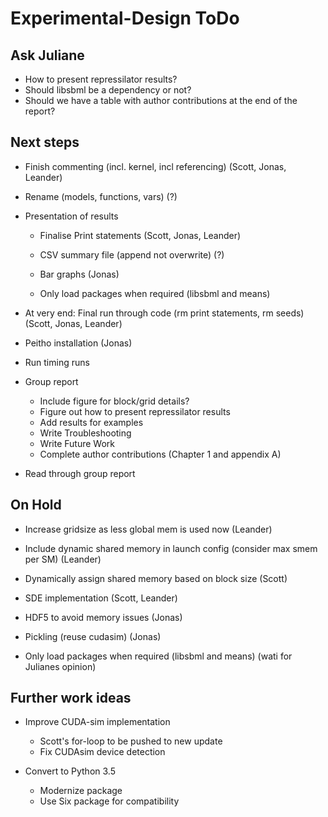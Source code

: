 # Experimental-Design ToDo

## Ask Juliane

- How to present repressilator results?
- Should libsbml be a dependency or not?
- Should we have a table with author contributions at the end of the report?

## Next steps

- Finish commenting (incl. kernel, incl referencing) (Scott, Jonas, Leander)

- Rename (models, functions, vars) (?)

- Presentation of results
  - Finalise Print statements (Scott, Jonas, Leander)
  - CSV summary file (append not overwrite) (?)
  - Bar graphs (Jonas)

  - Only load packages when required (libsbml and means)

- At very end: Final run through code (rm print statements, rm seeds) (Scott, Jonas, Leander)

- Peitho installation (Jonas)

- Run timing runs

- Group report
  - Include figure for block/grid details?
  - Figure out how to present repressilator results
  - Add results for examples
  - Write Troubleshooting
  - Write Future Work
  - Complete author contributions (Chapter 1 and appendix A)

- Read through group report

## On Hold

- Increase gridsize as less global mem is used now (Leander)

- Include dynamic shared memory in launch config (consider max smem per SM) (Leander)

- Dynamically assign shared memory based on block size (Scott)

- SDE implementation (Scott, Leander)

- HDF5 to avoid memory issues (Jonas)

- Pickling (reuse cudasim)  (Jonas)

- Only load packages when required (libsbml and means) (wati for Julianes opinion)

## Further work ideas

- Improve CUDA-sim implementation
  - Scott's for-loop to be pushed to new update
  - Fix CUDAsim device detection

- Convert to Python 3.5
  - Modernize package
  - Use Six package for compatibility
